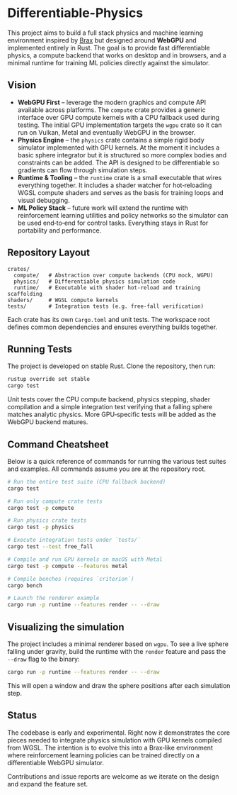 # Differentiable-Physics

This project aims to build a full stack physics and machine learning environment inspired by [Brax](https://github.com/google/brax) but designed around **WebGPU** and implemented entirely in Rust.  The goal is to provide fast differentiable physics, a compute backend that works on desktop and in browsers, and a minimal runtime for training ML policies directly against the simulator.

## Vision

* **WebGPU First** – leverage the modern graphics and compute API available across platforms. The `compute` crate provides a generic interface over GPU compute kernels with a CPU fallback used during testing. The initial GPU implementation targets the `wgpu` crate so it can run on Vulkan, Metal and eventually WebGPU in the browser.
* **Physics Engine** – the `physics` crate contains a simple rigid body simulator implemented with GPU kernels. At the moment it includes a basic sphere integrator but it is structured so more complex bodies and constraints can be added. The API is designed to be differentiable so gradients can flow through simulation steps.
* **Runtime & Tooling** – the `runtime` crate is a small executable that wires everything together. It includes a shader watcher for hot‑reloading WGSL compute shaders and serves as the basis for training loops and visual debugging.
* **ML Policy Stack** – future work will extend the runtime with reinforcement learning utilities and policy networks so the simulator can be used end‑to‑end for control tasks. Everything stays in Rust for portability and performance.

## Repository Layout

```
crates/
  compute/   # Abstraction over compute backends (CPU mock, WGPU)
  physics/   # Differentiable physics simulation code
  runtime/   # Executable with shader hot‑reload and training scaffolding
shaders/     # WGSL compute kernels
tests/       # Integration tests (e.g. free‑fall verification)
```

Each crate has its own `Cargo.toml` and unit tests. The workspace root defines common dependencies and ensures everything builds together.

## Running Tests

The project is developed on stable Rust. Clone the repository, then run:

```bash
rustup override set stable
cargo test
```

Unit tests cover the CPU compute backend, physics stepping, shader compilation and a simple integration test verifying that a falling sphere matches analytic physics. More GPU‑specific tests will be added as the WebGPU backend matures.

## Command Cheatsheet

Below is a quick reference of commands for running the various test suites and examples. All commands assume you are at the repository root.

```bash
# Run the entire test suite (CPU fallback backend)
cargo test

# Run only compute crate tests
cargo test -p compute

# Run physics crate tests
cargo test -p physics

# Execute integration tests under `tests/`
cargo test --test free_fall

# Compile and run GPU kernels on macOS with Metal
cargo test -p compute --features metal

# Compile benches (requires `criterion`)
cargo bench

# Launch the renderer example
cargo run -p runtime --features render -- --draw
```

## Visualizing the simulation

The project includes a minimal renderer based on `wgpu`. To see a live sphere
falling under gravity, build the runtime with the `render` feature and pass the
`--draw` flag to the binary:

```bash
cargo run -p runtime --features render -- --draw
```

This will open a window and draw the sphere positions after each simulation
step.

## Status

The codebase is early and experimental. Right now it demonstrates the core pieces needed to integrate physics simulation with GPU kernels compiled from WGSL. The intention is to evolve this into a Brax‑like environment where reinforcement learning policies can be trained directly on a differentiable WebGPU simulator.

Contributions and issue reports are welcome as we iterate on the design and expand the feature set.
